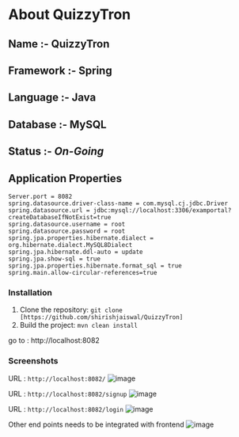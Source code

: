 # **About QuizzyTron**
## **Name :-** QuizzyTron
## **Framework :-** Spring
## **Language :-** Java
## **Database** :- MySQL
## **Status** :- ***On-Going***

## **Application Properties**
```
Server.port = 8082
spring.datasource.driver-class-name = com.mysql.cj.jdbc.Driver
spring.datasource.url = jdbc:mysql://localhost:3306/examportal?createDatabaseIfNotExist=true
spring.datasource.username = root
spring.datasource.password = root
spring.jpa.properties.hibernate.dialect = org.hibernate.dialect.MySQL8Dialect
spring.jpa.hibernate.ddl-auto = update
spring.jpa.show-sql = true
spring.jpa.properties.hibernate.format_sql = true
spring.main.allow-circular-references=true
```
### **Installation**
1. Clone the repository: `git clone [https://github.com/shirishjaiswal/QuizzyTron]` 
2. Build the project: `mvn clean install`

go to : http://localhost:8082

### Screenshots
URL : ```http://localhost:8082/```
![image](https://github.com/shirishjaiswal/QuizzyTron/assets/98471211/4b534632-0f6d-499b-9a20-bf6fe35e393f)

URL : ```http://localhost:8082/signup```
![image](https://github.com/shirishjaiswal/QuizzyTron/assets/98471211/1e070d9e-94c3-4f0a-8342-38ddde728de4)

URL : ```http://localhost:8082/login```
![image](https://github.com/shirishjaiswal/QuizzyTron/assets/98471211/f20c08ee-9947-4858-b03a-8cb8dd2399d4)

Other end points needs to be integrated with frontend
![image](https://github.com/shirishjaiswal/QuizzyTron/assets/98471211/8c3520d0-94e3-40bc-9663-d8d2283b1431)

